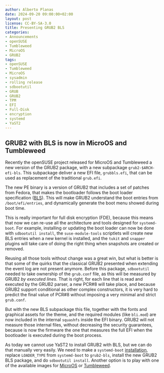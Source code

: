```yaml
---
author: Alberto Planas
date: 2024-09-20 09:00:00+02:00
layout: post
license: CC-BY-SA-3.0
title: Presenting GRUB2 BLS
categories:
- Announcements
- openSUSE
- Tumbleweed
- MicroOS
- GRUB2
tags:
- openSUSE
- Tumbleweed
- MicroOS
- sysadmin
- rolling release
- sdbootutil
- GRUB
- GRUB2
- TPM
- EFI
- Full-Disk
- encryption
- systemd
- YaST2
---
```



## GRUB2 with BLS is now in MicroOS and Tumbleweed

Recently the openSUSE project released for MicroOS and Tumbleweed a
new version of the GRUB2 package, with a new subpackage
`grub2-$ARCH-efi-bls`.  This subpackage deliver a new EFI file,
`grubbls.efi`, that can be used as replacement of the traditional
`grub.efi`.

The new PE binary is a version of GRUB2 that includes a set of patches
from Fedora, that makes the bootloader follows the boot loader
specification ([BLS](https://uapi-group.org/specifications/specs/boot_loader_specification/)).  This will make GRUB2 understand the boot
entries from `/boot/efi/entries`, and dynamically generate the boot
menu showed during boot time.

This is really important for full disk encryption (FDE), because this
means that now we can re-use all the architecture and tools designed
for `systemd-boot`.  For example, installing or updating the boot
loader can now be done with `sdbootutil install`, the
`suse-module-tools` scriptlets will create new BLS entries when a new
kernel is installed, and the `tukit` and `snapper` plugins will take
care of doing the right thing when snapshots are created or removed.

Reusing all those tools without change was a great win, but what is
better is that some of the quirks that the classical GRUB2 presented
when extending the event log are not present anymore.  Before this
package, `sdbootutil` needed to take ownership of the `grub.conf`
file, as this will be measured by GRUB2 *by executed lines*.  That is
right, for each line that is read and executed by the GRUB2 parser, a
new PCR#8 will take place, and because GRUB2 support conditional as
other complex constructors, it is very hard to predict the final value
of PCR#8 without imposing a very minimal and strict `grub.conf`.

But with the new BLS subpackage this file, together with the fonts and
graphical assets for the theme, and the required modules (like
`bli.mod`) are now included in the internal `squashfs` inside the EFI
binary.  GRUB2 will not measure those internal files, without
decreasing the security guarantees, because is now the firmware the
one that measures the full EFI when the bootloader is executed during
the boot process.

As today we cannot use YaST2 to install GRUB2 with BLS, but we can do
that manually very easily.  We need to make a `systemd-boot`
[installation](https://en.opensuse.org/Portal:MicroOS/FDE#Installation_with_YaST), replace `LOADER_TYPE` from `systemd-boot` to
`grub2-bls`, install the new GRUB2 BLS package, and do `sdbootutil
install`.  Another option is to play with one of the available images
for [MicroOS](https://download.opensuse.org/tumbleweed/appliances/openSUSE-MicroOS.x86_64-kvm-and-xen-grub-bls.qcow2) or [Tumbleweed]( https://download.opensuse.org/tumbleweed/appliances/openSUSE-Tumbleweed-Minimal-VM.x86_64-kvm-and-xen-grub-bls.qcow2).
